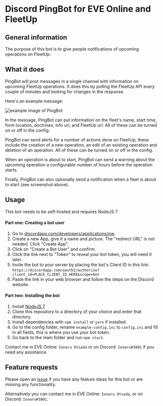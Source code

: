 # Discord PingBot for EVE Online and FleetUp

## General information
The purpose of this bot is to give people notifications of upcoming operations on FleetUp.

## What it does
PingBot will post messages in a single channel with information on upcoming FleetUp operations. It does this by polling the FleetUp API every couple of minutes and looking for changes in the response.

Here's an example message:

![example image of PingBot](https://cloud.githubusercontent.com/assets/3472373/26179692/6e4a15da-3b65-11e7-8266-272aae2298cf.png)

In the message, PingBot can put information on the fleet's name, start time, form location, doctrines, info url, and FleetUp url. All of these can be turned on or off in the config.

PingBot can send alerts for a number of actions done on FleetUp, these include the creation of a new operation, an edit of an existing operation and deletion of an operation. All of these can be turned on or off in the config.

When an operation is about to start, PingBot can send a warning about the upcoming operation a configurable number of hours before the operation starts.

Finally, PingBot can also optionally send a notification when a fleet is about to start (see screenshot above).

## Usage
This bot needs to be self-hosted and requires NodeJS 7

#### Part one: Creating a bot user
1. Go to [discordapp.com/developers/applications/me](discordapp.com/developers/applications/me).
2. Create a new App, give it a name and picture. The "redirect URL" is not needed. Click "Create App".
3. Click on "Create a Bot User" and confirm.
4. Click the link next to "Token" to reveal your bot token, you will need it later.
5. Invite the bot to your server by placing the bot's Client ID in this link: `https://discordapp.com/oauth2/authorize?client_id=PLACE_CLIENT_ID_HERE&scope=bot`
6. Paste the link in your web browser and follow the steps on the Discord website.

#### Part two: Installing the bot
1. Install [NodeJS 7](https://nodejs.org/en/download/current/).
2. Clone this repository to a directory of your choice and enter that directory.
3. Install dependencies with `npm install` or `yarn` if installed.
4. Go to the config folder, rename `example-config.ini` to `config.ini` and fill in all fields, this is where you use your bot token.
5. Go back to the main folder and run `npm start`.

Contact me in EVE Online: `Ionaru Otsada` or on Discord: `Ionaru#3801` if you need any assistance.

## Feature requests
Please open an [issue](https://github.com/Ionaru/PingBot/issues/new) if you have any feature ideas for this bot
or are missing any functionality.

Alternatively you can contact me in EVE Online: `Ionaru Otsada`, or on Discord: `Ionaru#3801`.

